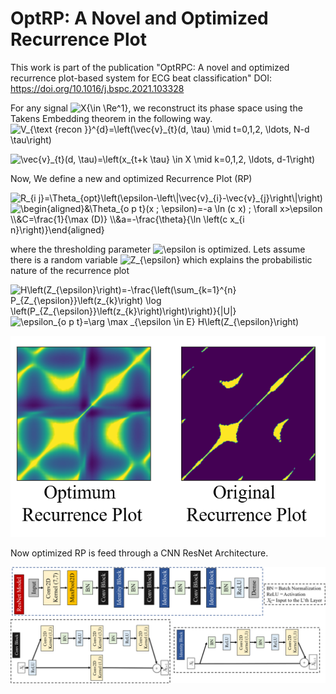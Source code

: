 # OptRP: A Novel and Optimized Recurrence Plot
This work is part of the publication "OptRPC: A novel and optimized recurrence plot-based system for ECG beat classification" DOI: https://doi.org/10.1016/j.bspc.2021.103328


For any signal <img src="https://latex.codecogs.com/svg.image?X{\in&space;\Re^1}" title="X{\in \Re^1}" />, we reconstruct its phase space using the Takens Embedding theorem in the following way.
<img src="https://latex.codecogs.com/svg.image?V_{\text&space;{recon&space;}}^{d}=\left(\vec{v}_{t}(d,&space;\tau)&space;\mid&space;t=0,1,2,&space;\ldots,&space;N-d&space;\tau\right)" title="V_{\text {recon }}^{d}=\left(\vec{v}_{t}(d, \tau) \mid t=0,1,2, \ldots, N-d \tau\right)" /> 

<img src="https://latex.codecogs.com/svg.image?\vec{v}_{t}(d,&space;\tau)=\left(x_{t&plus;k&space;\tau}&space;\in&space;X&space;\mid&space;k=0,1,2,&space;\ldots,&space;d-1\right)" title="\vec{v}_{t}(d, \tau)=\left(x_{t+k \tau} \in X \mid k=0,1,2, \ldots, d-1\right)" />

Now, We define a new and optimized Recurrence Plot (RP)

<img src="https://latex.codecogs.com/svg.image?R_{i&space;j}=\Theta_{opt}\left(\epsilon-\left\|\vec{v}_{i}-\vec{v}_{j}\right\|\right)" title="R_{i j}=\Theta_{opt}\left(\epsilon-\left\|\vec{v}_{i}-\vec{v}_{j}\right\|\right)" />

<img src="https://latex.codecogs.com/svg.image?\begin{aligned}&\Theta_{o&space;p&space;t}(x&space;;&space;\epsilon)=-a&space;\ln&space;(c&space;x)&space;;&space;\forall&space;x>\epsilon&space;\\&C=\frac{1}{\max&space;(D)}&space;\\&a=-\frac{\theta}{\ln&space;\left(c&space;x_{i&space;n}\right)}\end{aligned}" title="\begin{aligned}&\Theta_{o p t}(x ; \epsilon)=-a \ln (c x) ; \forall x>\epsilon \\&C=\frac{1}{\max (D)} \\&a=-\frac{\theta}{\ln \left(c x_{i n}\right)}\end{aligned}" />

where the thresholding parameter <img src="https://latex.codecogs.com/svg.image?\epsilon" title="\epsilon" /> is optimized. Lets assume there is a random variable <img src="https://latex.codecogs.com/svg.image?Z_{\epsilon}" title="Z_{\epsilon}" /> which explains the probabilistic nature of the recurrence plot 

<img src="https://latex.codecogs.com/svg.image?H\left(Z_{\epsilon}\right)=-\frac{\left(\sum_{k=1}^{n}&space;P_{Z_{\epsilon}}\left(z_{k}\right)&space;\log&space;\left(P_{Z_{\epsilon}}\left(z_{k}\right)\right)\right)}{|U|}" title="H\left(Z_{\epsilon}\right)=-\frac{\left(\sum_{k=1}^{n} P_{Z_{\epsilon}}\left(z_{k}\right) \log \left(P_{Z_{\epsilon}}\left(z_{k}\right)\right)\right)}{|U|}" />

<img src="https://latex.codecogs.com/svg.image?\epsilon_{o&space;p&space;t}=\arg&space;\max&space;_{\epsilon&space;\in&space;E}&space;H\left(Z_{\epsilon}\right)" title="\epsilon_{o p t}=\arg \max _{\epsilon \in E} H\left(Z_{\epsilon}\right)" />

![image info](RP.png)

Now optimized RP is feed through a CNN ResNet Architecture.

<img src = "https://github.com/Labib666Camp/OptRP-A-Novel-and-Optimized-Recurrence-Plot/blob/b5942d90203790a07c84f065f454b0246c77a8e1/Figure%207.png"/>
